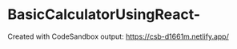 # BasicCalculatorUsingReact-
Created with CodeSandbox
output:
        https://csb-d1661m.netlify.app/
